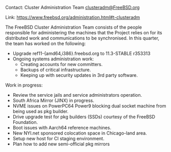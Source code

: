Contact: Cluster Administration Team <clusteradm@FreeBSD.org>  

Link: https://www.freebsd.org/administration.html#t-clusteradm  

The FreeBSD Cluster Administration Team consists of the people responsible for administering the machines that the Project relies on for its distributed work and communications to be synchronised. In this quarter, the team has worked on the following:

* Upgrade ref11-{amd64,i386}.freebsd.org to 11.3-STABLE r353313
* Ongoing systems administration work:
    * Creating accounts for new committers.
    * Backups of critical infrastructure.
    * Keeping up with security updates in 3rd party software.

Work in progress:

* Review the service jails and service administrators operation.
* South Africa Mirror (JINX) in progress.
* NVME issues on PowerPC64 Power9 blocking dual socket machine from being used as pkg builder.
* Drive upgrade test for pkg builders (SSDs) courtesy of the FreeBSD Foundation.
* Boot issues with Aarch64 reference machines.
* New NYI.net sponsored colocation space in Chicago-land area.
* Setup new host for CI staging environment.
* Plan how to add new semi-official pkg mirrors
